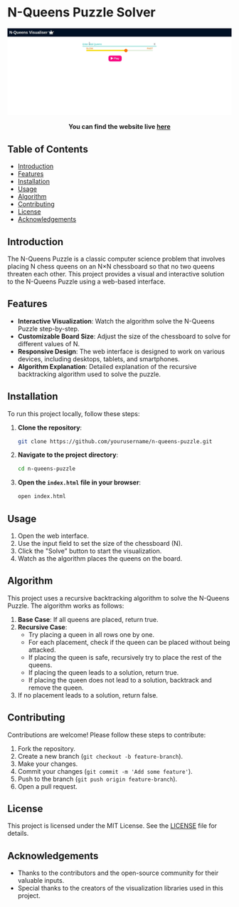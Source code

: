 # N-Queens Puzzle Solver

![N-Queen-visualisation](visualisation.gif)

**<p align='center'>You can find the website live <a href="https://nqueen.netlify.app/">here</a></p>**

## Table of Contents
- [Introduction](#introduction)
- [Features](#features)
- [Installation](#installation)
- [Usage](#usage)
- [Algorithm](#algorithm)
- [Contributing](#contributing)
- [License](#license)
- [Acknowledgements](#acknowledgements)

## Introduction
The N-Queens Puzzle is a classic computer science problem that involves placing N chess queens on an N×N chessboard so that no two queens threaten each other. This project provides a visual and interactive solution to the N-Queens Puzzle using a web-based interface.

## Features
- **Interactive Visualization**: Watch the algorithm solve the N-Queens Puzzle step-by-step.
- **Customizable Board Size**: Adjust the size of the chessboard to solve for different values of N.
- **Responsive Design**: The web interface is designed to work on various devices, including desktops, tablets, and smartphones.
- **Algorithm Explanation**: Detailed explanation of the recursive backtracking algorithm used to solve the puzzle.

## Installation
To run this project locally, follow these steps:

1. **Clone the repository**:
    ```bash
    git clone https://github.com/yourusername/n-queens-puzzle.git
    ```
2. **Navigate to the project directory**:
    ```bash
    cd n-queens-puzzle
    ```
3. **Open the `index.html` file in your browser**:
    ```bash
    open index.html
    ```

## Usage
1. Open the web interface.
2. Use the input field to set the size of the chessboard (N).
3. Click the "Solve" button to start the visualization.
4. Watch as the algorithm places the queens on the board.

## Algorithm
This project uses a recursive backtracking algorithm to solve the N-Queens Puzzle. The algorithm works as follows:

1. **Base Case**: If all queens are placed, return true.
2. **Recursive Case**:
    - Try placing a queen in all rows one by one.
    - For each placement, check if the queen can be placed without being attacked.
    - If placing the queen is safe, recursively try to place the rest of the queens.
    - If placing the queen leads to a solution, return true.
    - If placing the queen does not lead to a solution, backtrack and remove the queen.
3. If no placement leads to a solution, return false.

## Contributing
Contributions are welcome! Please follow these steps to contribute:

1. Fork the repository.
2. Create a new branch (`git checkout -b feature-branch`).
3. Make your changes.
4. Commit your changes (`git commit -m 'Add some feature'`).
5. Push to the branch (`git push origin feature-branch`).
6. Open a pull request.

## License
This project is licensed under the MIT License. See the [LICENSE](LICENSE) file for details.

## Acknowledgements
- Thanks to the contributors and the open-source community for their valuable inputs.
- Special thanks to the creators of the visualization libraries used in this project.